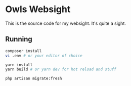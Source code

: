 # Owls Websight
This is the source code for my websight. It's quite a sight.

## Running
```sh
composer install
vi .env # or your editor of choice

yarn install
yarn build # or yarn dev for hot reload and stuff

php artisan migrate:fresh
```
